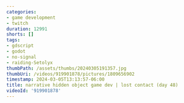 ```yaml
---
categories:
- game development
- twitch
duration: 12991
shorts: []
tags:
- gdscript
- godot
- no-signal
- raiding-Setolyx
thumbPath: /assets/thumbs/20240305191357.jpg
thumbUri: /videos/919901878/pictures/1809656902
timestamp: 2024-03-05T13:13:57-06:00
title: narrative hidden object game dev | lost contact (day 48)
videoId: '919901878'
---
```

